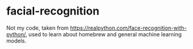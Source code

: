 # facial-recognition
Not my code, taken from https://realpython.com/face-recognition-with-python/, used to learn about homebrew and general machine learning models. 
